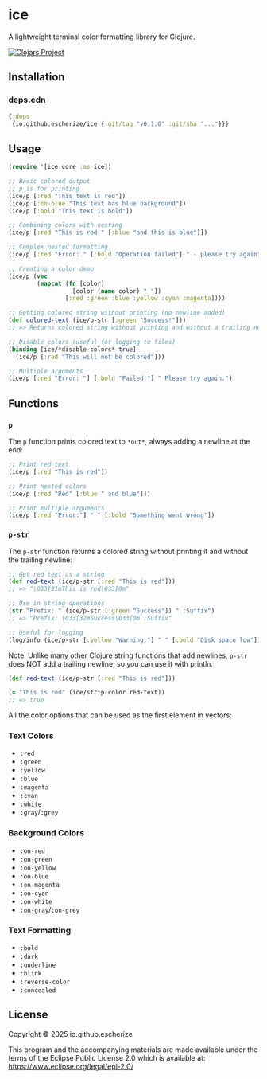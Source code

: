# ice

A lightweight terminal color formatting library for Clojure.

[![Clojars Project](https://img.shields.io/clojars/v/io.github.escherize/ice.svg)](https://clojars.org/io.github.escherize/ice)

## Installation

### deps.edn

```clojure
{:deps 
 {io.github.escherize/ice {:git/tag "v0.1.0" :git/sha "..."}}}
```

## Usage

```clojure
(require '[ice.core :as ice])

;; Basic colored output
;; p is for printing
(ice/p [:red "This text is red"])
(ice/p [:on-blue "This text has blue background"])
(ice/p [:bold "This text is bold"])

;; Combining colors with nesting
(ice/p [:red "This is red " [:blue "and this is blue"]])

;; Complex nested formatting
(ice/p [:red "Error: " [:bold "Operation failed"] " - please try again"])

;; Creating a color demo
(ice/p (vec 
        (mapcat (fn [color]
                  [color (name color) " "]) 
                [:red :green :blue :yellow :cyan :magenta])))

;; Getting colored string without printing (no newline added)
(def colored-text (ice/p-str [:green "Success!"]))
;; => Returns colored string without printing and without a trailing newline

;; Disable colors (useful for logging to files)
(binding [ice/*disable-colors* true]
  (ice/p [:red "This will not be colored"]))

;; Multiple arguments
(ice/p [:red "Error: "] [:bold "Failed!"] " Please try again.")
```

## Functions

### `p`

The `p` function prints colored text to `*out*`, always adding a newline at the end:

```clojure
;; Print red text
(ice/p [:red "This is red"])

;; Print nested colors
(ice/p [:red "Red" [:blue " and blue"]])

;; Print multiple arguments
(ice/p [:red "Error:"] " " [:bold "Something went wrong"])
```

### `p-str`

The `p-str` function returns a colored string without printing it and without the trailing newline:

```clojure
;; Get red text as a string
(def red-text (ice/p-str [:red "This is red"]))
;; => "\033[31mThis is red\033[0m"

;; Use in string operations
(str "Prefix: " (ice/p-str [:green "Success"]) " :Suffix")
;; => "Prefix: \033[32mSuccess\033[0m :Suffix"

;; Useful for logging
(log/info (ice/p-str [:yellow "Warning:"] " " [:bold "Disk space low"]))
```

Note: Unlike many other Clojure string functions that add newlines, `p-str` does NOT add a trailing newline, so you can use it with println.



``` clojure
(def red-text (ice/p-str [:red "This is red"]))

(= "This is red" (ice/strip-color red-text))
;; => true
```

All the color options that can be used as the first element in vectors:

### Text Colors
- `:red`
- `:green` 
- `:yellow`
- `:blue`
- `:magenta`
- `:cyan`
- `:white`
- `:gray`/`:grey`

### Background Colors
- `:on-red`
- `:on-green`
- `:on-yellow`
- `:on-blue`
- `:on-magenta`
- `:on-cyan`
- `:on-white`
- `:on-gray`/`:on-grey`

### Text Formatting
- `:bold`
- `:dark`
- `:underline`
- `:blink`
- `:reverse-color`
- `:concealed`

## License

Copyright © 2025 io.github.escherize

This program and the accompanying materials are made available under the
terms of the Eclipse Public License 2.0 which is available at:
https://www.eclipse.org/legal/epl-2.0/
